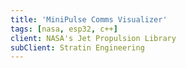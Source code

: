 ```yaml
---
title: 'MiniPulse Comms Visualizer'
tags: [nasa, esp32, c++]
client: NASA's Jet Propulsion Library
subClient: Stratin Engineering
---
```


